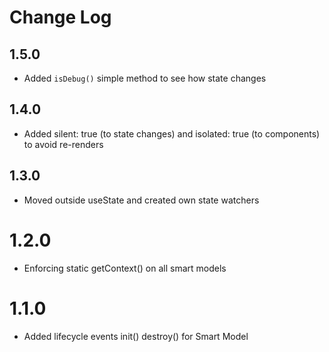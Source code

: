 # Change Log

## 1.5.0

- Added `isDebug()` simple method to see how state changes

## 1.4.0

- Added silent: true (to state changes) and isolated: true (to components) to avoid re-renders

## 1.3.0

- Moved outside useState and created own state watchers

# 1.2.0

- Enforcing static getContext() on all smart models

# 1.1.0

- Added lifecycle events init() destroy() for Smart Model
